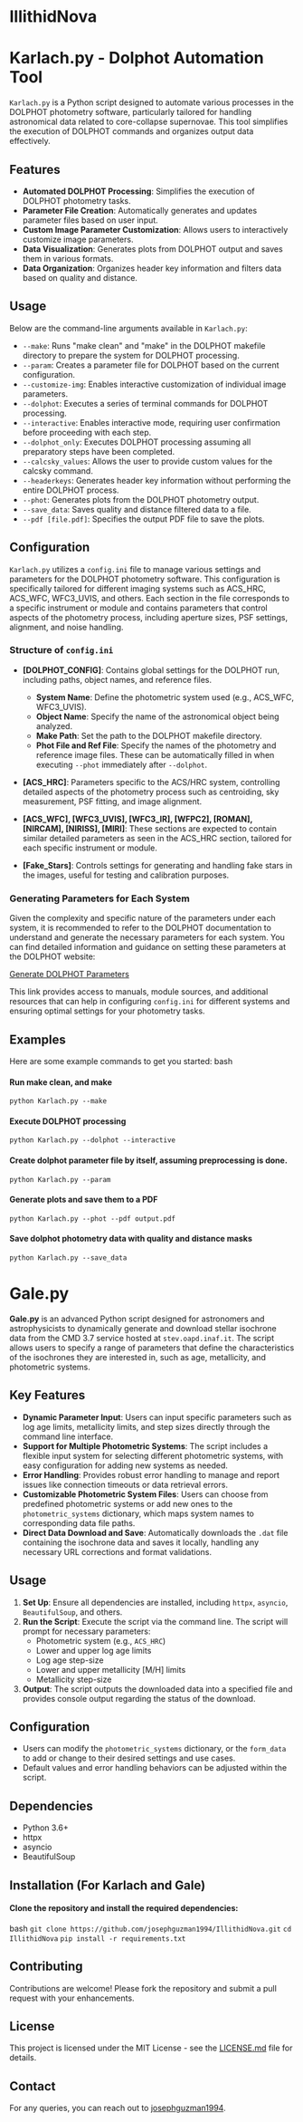 # IllithidNova

# Karlach.py - Dolphot Automation Tool

`Karlach.py` is a Python script designed to automate various processes in the DOLPHOT photometry software, particularly tailored for handling astronomical data related to core-collapse supernovae. This tool simplifies the execution of DOLPHOT commands and organizes output data effectively.

## Features

- **Automated DOLPHOT Processing**: Simplifies the execution of DOLPHOT photometry tasks.
- **Parameter File Creation**: Automatically generates and updates parameter files based on user input.
- **Custom Image Parameter Customization**: Allows users to interactively customize image parameters.
- **Data Visualization**: Generates plots from DOLPHOT output and saves them in various formats.
- **Data Organization**: Organizes header key information and filters data based on quality and distance.

## Usage

Below are the command-line arguments available in `Karlach.py`:

- `--make`: Runs "make clean" and "make" in the DOLPHOT makefile directory to prepare the system for DOLPHOT processing.
- `--param`: Creates a parameter file for DOLPHOT based on the current configuration.
- `--customize-img`: Enables interactive customization of individual image parameters.
- `--dolphot`: Executes a series of terminal commands for DOLPHOT processing.
- `--interactive`: Enables interactive mode, requiring user confirmation before proceeding with each step.
- `--dolphot_only`: Executes DOLPHOT processing assuming all preparatory steps have been completed.
- `--calcsky_values`: Allows the user to provide custom values for the calcsky command.
- `--headerkeys`: Generates header key information without performing the entire DOLPHOT process.
- `--phot`: Generates plots from the DOLPHOT photometry output.
- `--save_data`: Saves quality and distance filtered data to a file.
- `--pdf [file.pdf]`: Specifies the output PDF file to save the plots.

## Configuration

`Karlach.py` utilizes a `config.ini` file to manage various settings and parameters for the DOLPHOT photometry software. This configuration is specifically tailored for different imaging systems such as ACS_HRC, ACS_WFC, WFC3_UVIS, and others. Each section in the file corresponds to a specific instrument or module and contains parameters that control aspects of the photometry process, including aperture sizes, PSF settings, alignment, and noise handling.

### Structure of `config.ini`

- **[DOLPHOT_CONFIG]**: Contains global settings for the DOLPHOT run, including paths, object names, and reference files.
  - **System Name**: Define the photometric system used (e.g., ACS_WFC, WFC3_UVIS).
  - **Object Name**: Specify the name of the astronomical object being analyzed.
  - **Make Path**: Set the path to the DOLPHOT makefile directory.
  - **Phot File and Ref File**: Specify the names of the photometry and reference image files. These can be automatically filled in when executing `--phot` immediately after `--dolphot`.

- **[ACS_HRC]**: Parameters specific to the ACS/HRC system, controlling detailed aspects of the photometry process such as centroiding, sky measurement, PSF fitting, and image alignment.

- **[ACS_WFC], [WFC3_UVIS], [WFC3_IR], [WFPC2], [ROMAN], [NIRCAM], [NIRISS], [MIRI]**: These sections are expected to contain similar detailed parameters as seen in the ACS_HRC section, tailored for each specific instrument or module.

- **[Fake_Stars]**: Controls settings for generating and handling fake stars in the images, useful for testing and calibration purposes.

### Generating Parameters for Each System

Given the complexity and specific nature of the parameters under each system, it is recommended to refer to the DOLPHOT documentation to understand and generate the necessary parameters for each system. You can find detailed information and guidance on setting these parameters at the DOLPHOT website:

[Generate DOLPHOT Parameters](http://americano.dolphinsim.com/dolphot/)

This link provides access to manuals, module sources, and additional resources that can help in configuring `config.ini` for different systems and ensuring optimal settings for your photometry tasks.

## Examples

Here are some example commands to get you started:
bash
#### Run make clean, and make
```python Karlach.py --make```
#### Execute DOLPHOT processing
```python Karlach.py --dolphot --interactive```
#### Create dolphot parameter file by itself, assuming preprocessing is done.
```python Karlach.py --param```
#### Generate plots and save them to a PDF
```python Karlach.py --phot --pdf output.pdf```
#### Save dolphot photometry data with quality and distance masks
```python Karlach.py --save_data ```

# Gale.py

**Gale.py** is an advanced Python script designed for astronomers and astrophysicists to dynamically generate and download stellar isochrone data from the CMD 3.7 service hosted at `stev.oapd.inaf.it`. The script allows users to specify a range of parameters that define the characteristics of the isochrones they are interested in, such as age, metallicity, and photometric systems.

## Key Features

- **Dynamic Parameter Input**: Users can input specific parameters such as log age limits, metallicity limits, and step sizes directly through the command line interface.
- **Support for Multiple Photometric Systems**: The script includes a flexible input system for selecting different photometric systems, with easy configuration for adding new systems as needed.
- **Error Handling**: Provides robust error handling to manage and report issues like connection timeouts or data retrieval errors.
- **Customizable Photometric System Files**: Users can choose from predefined photometric systems or add new ones to the `photometric_systems` dictionary, which maps system names to corresponding data file paths.
- **Direct Data Download and Save**: Automatically downloads the `.dat` file containing the isochrone data and saves it locally, handling any necessary URL corrections and format validations.

## Usage

1. **Set Up**: Ensure all dependencies are installed, including `httpx`, `asyncio`, `BeautifulSoup`, and others.
2. **Run the Script**: Execute the script via the command line. The script will prompt for necessary parameters:
   - Photometric system (e.g., `ACS_HRC`)
   - Lower and upper log age limits
   - Log age step-size
   - Lower and upper metallicity [M/H] limits
   - Metallicity step-size
3. **Output**: The script outputs the downloaded data into a specified file and provides console output regarding the status of the download.

## Configuration

- Users can modify the `photometric_systems` dictionary, or the `form_data` to add or change to their desired settings and use cases.
- Default values and error handling behaviors can be adjusted within the script.

## Dependencies

- Python 3.6+
- httpx
- asyncio
- BeautifulSoup

## Installation (For Karlach and Gale)

#### Clone the repository and install the required dependencies:

bash
```git clone https://github.com/josephguzman1994/IllithidNova.git```
```cd IllithidNova```
```pip install -r requirements.txt```

## Contributing

Contributions are welcome! Please fork the repository and submit a pull request with your enhancements.

## License

This project is licensed under the MIT License - see the [LICENSE.md](LICENSE.md) file for details.

## Contact

For any queries, you can reach out to [josephguzman1994](mailto:josephguzman1994@gmail.com).
